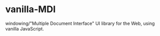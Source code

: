# vanilla-MDI
windowing/"Multiple Document Interface" UI library for the Web, using vanilla JavaScript.
